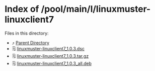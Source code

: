 
# Index of /pool/main/l/linuxmuster-linuxclient7
Files in this directory:
- ⤴ [Parent Directory](../)
- 🗒 [linuxmuster-linuxclient7_1.0.3.dsc](linuxmuster-linuxclient7_1.0.3.dsc)
- 🗒 [linuxmuster-linuxclient7_1.0.3.tar.gz](linuxmuster-linuxclient7_1.0.3.tar.gz)
- 🗒 [linuxmuster-linuxclient7_1.0.3_all.deb](linuxmuster-linuxclient7_1.0.3_all.deb)
